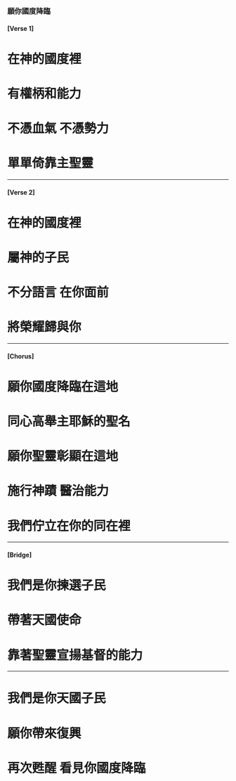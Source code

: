 ### 願你國度降臨
#### [Verse 1]
# 在神的國度裡
# 有權柄和能力
# 不憑血氣 不憑勢力 
# 單單倚靠主聖靈

---
#### [Verse 2]
# 在神的國度裡
# 屬神的子民
# 不分語言 在你面前
# 將榮耀歸與你

---

#### [Chorus]
# 願你國度降臨在這地
# 同心高舉主耶穌的聖名
# 願你聖靈彰顯在這地
# 施行神蹟 醫治能力
# 我們佇立在你的同在裡

---

#### [Bridge]
# 我們是你揀選子民
# 帶著天國使命
# 靠著聖靈宣揚基督的能力

---

# 我們是你天國子民 
# 願你帶來復興
# 再次甦醒 看見你國度降臨
